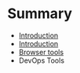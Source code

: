 # Summary

* [Introduction](README.md)
* [Introduction](KB-FAQ/README.md)
* [Browser tools](KB-FAQ/browsertools.md)
* DevOps Tools

